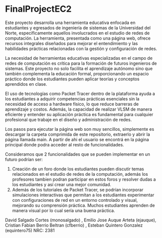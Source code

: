 # FinalProjectEC2
Este proyecto desarrolla una herramienta educativa enfocada en estudiantes y egresados de ingeniería de sistemas de la Universidad del Norte, específicamente aquellos involucrados en el estudio de redes de computación. La herramienta, presentada como una página web, ofrece recursos integrales diseñados para mejorar el entendimiento y las habilidades prácticas relacionadas con la gestión y configuración de redes.

La necesidad de herramientas educativas especializadas en el campo de redes de computación es crítica para la formación de futuros ingenieros de sistemas. Este proyecto no solo facilita el aprendizaje autónomo sino que también complementa la educación formal, proporcionando un espacio práctico donde los estudiantes pueden aplicar teorías y conceptos aprendidos en clase.

El uso de tecnologías como Packet Tracer dentro de la plataforma ayuda a los estudiantes a adquirir competencias prácticas esenciales sin la necesidad de acceso a hardware físico, lo que reduce barreras de aprendizaje y costos. Además, la capacidad de realizar VLSM de manera eficiente y entender su aplicación práctica es fundamental para cualquier profesional que trabaje en el diseño y administración de redes.

Los pasos para ejecutar la página web son muy sencillos, simplemente es descargar la carpeta comprimida de este repositorio, extraerlo y abrir la página llamada main. A partir de ahi el usuario se encontrá en la página principal donde podra acceder al resto de funcionalidades.

Consideramos que 2 funcionalidades que se pueden implementar en un futuro podrían ser:
1. Creación de un foro donde los estudiantes pueden discutir temas relacionados en el estudio de redes de la computación, además los profesores tambien podran participar en estos foros y resolver dudas a los estudiantes y así crear una mejor comunidad.
2. Además de los tutoriales de Packet Tracer, se podrían incorporar simulaciones interactivas que permitan a los estudiantes experimentar con configuraciones de red en un entorno controlado y visual, mejorando su comprensión práctica. Muchos estudiantes aprenden de manera visual por lo cual sería una buena práctica.

David Salgado Cortes (monosalgado) , Emilio Jose Auque Arteta (ejauque), Cristian Fabian Berrio Beltran (cfberrio) , Esteban Quintero Gonzalez (equintero75)
NRC: 2381
